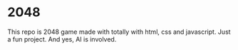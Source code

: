 # 2048
This repo is 2048 game made with totally with html, css and javascript. Just a fun project. And yes, AI is involved.
